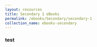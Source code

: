 ```yaml
---
layout: resources
title: Secondary 1 eBooks
permalink: /ebooks/Secondary/secondary-1
collection_name: ebooks-secondary
---
```


### test